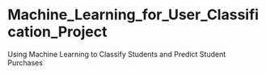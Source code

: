 # Machine_Learning_for_User_Classification_Project
Using Machine Learning to Classify Students and Predict Student Purchases 
